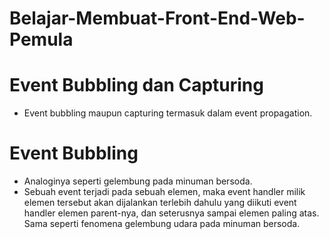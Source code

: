# Belajar-Membuat-Front-End-Web-Pemula

# Event Bubbling dan Capturing

- Event bubbling maupun capturing termasuk dalam event propagation.

# Event Bubbling

- Analoginya seperti gelembung pada minuman bersoda.
- Sebuah event terjadi pada sebuah elemen, maka event handler milik elemen tersebut akan dijalankan terlebih dahulu yang diikuti event handler elemen parent-nya, dan seterusnya sampai elemen paling atas. Sama seperti fenomena gelembung udara pada minuman bersoda.
